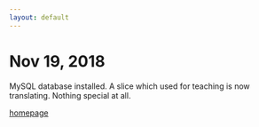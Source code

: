 ```yaml
---
layout: default
---
```


# Nov 19, 2018
  
MySQL database installed. A slice which used for teaching is now translating.
Nothing special at all.

[homepage](/)
